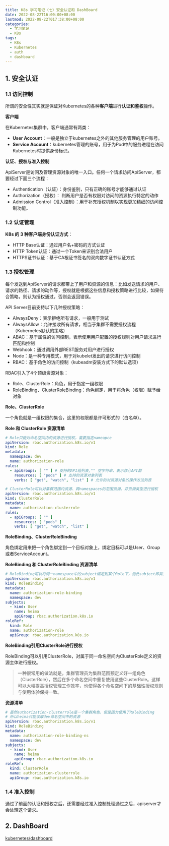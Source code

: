 ```yaml
---
title: K8s 学习笔记（七）安全认证和 DashBoard
date: 2022-08-22T16:00:00+08:00
lastmod: 2022-08-22T017:38:00+08:00
categories:
  - 学习笔记
  - K8s
tags:
  - K8s
  - Kubernetes
  - auth
  - dashboard
---
```


## 1. 安全认证

### 1.1 访问控制

所谓的安全性其实就是保证对Kubernetes的各种**客户端**进行**认证和鉴权**操作。

**客户端**

在Kubernetes集群中，客户端通常有两类：

- **User Account**：一般是独立于kubernetes之外的其他服务管理的用户账号。
- **Service Account**：kubernetes管理的账号，用于为Pod中的服务进程在访问Kubernetes时提供身份标识。

**认证、授权与准入控制**

ApiServer是访问及管理资源对象的唯一入口。任何一个请求访问ApiServer，都要经过下面三个流程：

- Authentication（认证）：身份鉴别，只有正确的账号才能够通过认证
- Authorization（授权）：  判断用户是否有权限对访问的资源执行特定的动作
- Admission Control（准入控制）：用于补充授权机制以实现更加精细的访问控制功能。

### 1.2 认证管理

**K8s 的 3 种客户端身份认证方式**：

- HTTP Base认证：通过用户名+密码的方式认证
- HTTP Token认证：通过一个Token来识别合法用户
- HTTPS证书认证：基于CA根证书签名的双向数字证书认证方式

### 1.3 授权管理

每个发送到ApiServer的请求都带上了用户和资源的信息：比如发送请求的用户、请求的路径、请求的动作等，授权就是根据这些信息和授权策略进行比较，如果符合策略，则认为授权通过，否则会返回错误。

API Server目前支持以下几种授权策略：

- AlwaysDeny：表示拒绝所有请求，一般用于测试
- AlwaysAllow：允许接收所有请求，相当于集群不需要授权流程（Kubernetes默认的策略）
- ABAC：基于属性的访问控制，表示使用用户配置的授权规则对用户请求进行匹配和控制
- Webhook：通过调用外部REST服务对用户进行授权
- Node：是一种专用模式，用于对kubelet发出的请求进行访问控制
- RBAC：基于角色的访问控制（kubeadm安装方式下的默认选项）

RBAC引入了4个顶级资源对象：

- Role、ClusterRole：角色，用于指定一组权限
- RoleBinding、ClusterRoleBinding：角色绑定，用于将角色（权限）赋予给对象

**Role、ClusterRole**

一个角色就是一组权限的集合，这里的权限都是许可形式的（白名单）。

**Role 和 ClusterRole 资源清单**

```yaml
# Role只能对命名空间内的资源进行授权，需要指定nameapce
apiVersion: rbac.authorization.k8s.io/v1
kind: Role
metadata:
  namespace: dev
  name: authorization-role
rules:
  - apiGroups: [ "" ] # 支持的API组列表,"" 空字符串，表示核心API群
    resources: [ "pods" ] # 支持的资源对象列表
    verbs: [ "get", "watch", "list" ] # 允许的对资源对象的操作方法列表
```

```yaml
# ClusterRole可以对集群范围内资源、跨namespaces的范围资源、非资源类型进行授权
apiVersion: rbac.authorization.k8s.io/v1
kind: ClusterRole
metadata:
  name: authorization-clusterrole
rules:
  - apiGroups: [ "" ]
    resources: [ "pods" ]
    verbs: [ "get", "watch", "list" ]
```
**RoleBinding、ClusterRoleBinding**

角色绑定用来把一个角色绑定到一个目标对象上，绑定目标可以是User、Group或者ServiceAccount。

**RoleBinding 和 ClusterRoleBinding 资源清单**

```yaml
# RoleBinding可以将同一namespace中的subject绑定到某个Role下，则此subject即具有该Role定义的权限
apiVersion: rbac.authorization.k8s.io/v1
kind: RoleBinding
metadata:
  name: authorization-role-binding
  namespace: dev
subjects:
  - kind: User
    name: heima
    apiGroup: rbac.authorization.k8s.io
roleRef:
  kind: Role
  name: authorization-role
  apiGroup: rbac.authorization.k8s.io
```

**RoleBinding引用ClusterRole进行授权**

RoleBinding可以引用ClusterRole，对属于同一命名空间内ClusterRole定义的资源主体进行授权。

> 一种很常用的做法就是，集群管理员为集群范围预定义好一组角色（ClusterRole），然后在多个命名空间中重复使用这些ClusterRole。这样可以大幅提高授权管理工作效率，也使得各个命名空间下的基础性授权规则与使用体验保持一致。

**资源清单**

```yaml
# 虽然authorization-clusterrole是一个集群角色，但是因为使用了RoleBinding
# 所以heima只能读取dev命名空间中的资源
apiVersion: rbac.authorization.k8s.io/v1
kind: RoleBinding
metadata:
  name: authorization-role-binding-ns
  namespace: dev
subjects:
  - kind: User
    name: heima
    apiGroup: rbac.authorization.k8s.io
roleRef:
  kind: ClusterRole
  name: authorization-clusterrole
  apiGroup: rbac.authorization.k8s.io
```

### 1.4 准入控制

通过了前面的认证和授权之后，还需要经过准入控制处理通过之后，apiserver才会处理这个请求。

## 2. DashBoard

[kubernetes/dashboard](https://github.com/kubernetes/dashboard)
